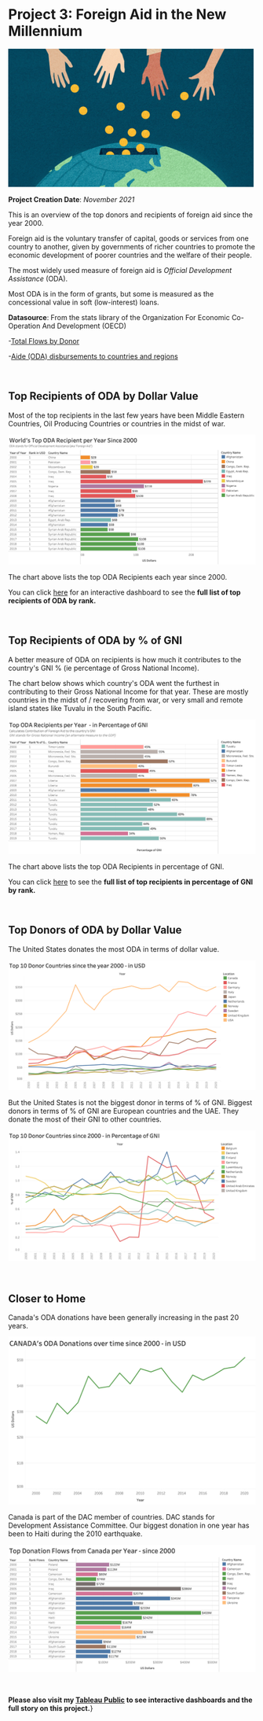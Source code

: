 # Project 3: Foreign Aid in the New Millennium

<p align="left"><img width="500" height="" src="https://github.com/RubyRondina/Foreign-Aid/blob/main/Visuals/aid.jpeg"></p>

**Project Creation Date**: *November 2021*

This is an overview of the top donors and recipients of foreign aid since the year 2000.

Foreign aid is the voluntary transfer of capital, goods or services from one country to another, given by governments of richer countries to promote the economic development of poorer countries and the welfare of their people.

The most widely used measure of foreign aid is *Official Development Assistance* (ODA).  

Most ODA is in the form of grants, but some is measured as the concessional value in soft (low-interest) loans.

**Datasource**: From the stats library of the Organization For Economic Co-Operation And Development (OECD)

-[Total Flows by Donor](https://stats.oecd.org/viewhtml.aspx?datasetcode=TABLE1&lang=en)

-[Aide (ODA) disbursements to countries and regions](https://stats.oecd.org/viewhtml.aspx?datasetcode=TABLE2A&lang=en)

<br>

## Top Recipients of ODA by Dollar Value

Most of the top recipients in the last few years have been Middle Eastern Countries, Oil Producing Countries or countries in the midst of war.

![RecipientsinUSD](https://github.com/RubyRondina/Foreign-Aid/blob/main/Visuals/TopRecipientsInUSD.png)

The chart above lists the top ODA Recipients each year since 2000.

You can click [here](https://public.tableau.com/app/profile/ruby.rondina/viz/ODA-TopRecipientssince2000/TopGlobalReceipts) for an interactive dashboard to see the **full list of top recipients of ODA by rank.**

<br>

## Top Recipients of ODA by % of GNI

A better measure of ODA on recipients is how much it contributes to the country's GNI % (ie percentage of Gross National Income).

The chart below shows which country's ODA went the furthest in contributing to their Gross National Income for that year.  These are mostly countries in the midst of / recovering from war, or very small and remote island states like Tuvalu in the South Pacific.

![RecipientsinGNI](https://github.com/RubyRondina/Foreign-Aid/blob/main/Visuals/TopRecipientsInPercentOfGNI.png)

The chart above lists the top ODA Recipients in percentage of GNI.

You can click [here](https://public.tableau.com/app/profile/ruby.rondina/viz/ForeignAide_16417085747160/Dashboard5) to see the **full list of top recipients in percentage of GNI by rank.**

<br>

## Top Donors of ODA by Dollar Value

The United States donates the most ODA in terms of dollar value.

![DonorsinUSD](https://github.com/RubyRondina/Foreign-Aid/blob/main/Visuals/TopDonorsInUSD.png)

But the United States is not the biggest donor in terms of % of GNI.  Biggest donors in terms of % of GNI are European countries and the UAE.  They donate the most of their GNI to other countries.

![DonorsGNI](https://github.com/RubyRondina/Foreign-Aid/blob/main/Visuals/TopDonorsInPercentOfGNI.png)

<br>

## Closer to Home

Canada's ODA donations have been generally increasing in the past 20 years.
 
<p align="center"><img width="750" height="" src="https://github.com/RubyRondina/Foreign-Aid/blob/main/Visuals/CanadaDonation.png"></p>

Canada is part of the DAC member of countries.  DAC stands for Development Assistance Committee.  Our biggest donation in one year has been to Haiti during the 2010 earthquake.

![CanadaTopFlows](https://github.com/RubyRondina/Foreign-Aid/blob/main/Visuals/CanadaTopFlows.png)

<br>

**Please also visit my [Tableau Public](https://public.tableau.com/app/profile/ruby.rondina/viz/ForeignAide/Story1) to see interactive dashboards and the full story on this project.**}
